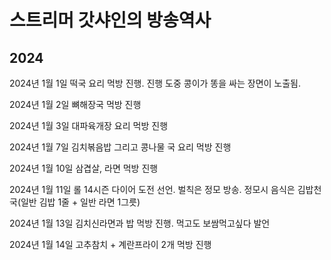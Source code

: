 # 스트리머 갓샤인의 방송역사
## 2024
2024년 1월 1일 떡국 요리 먹방 진행. 진행 도중 콩이가 똥을 싸는 장면이 노출됨.  

2024년 1월 2일 뼈해장국 먹방 진행  

2024년 1월 3일 대파육개장 요리 먹방 진행  

2024년 1월 7일 김치볶음밥 그리고 콩나물 국 요리 먹방 진행  

2024년 1월 10일 삼겹살, 라면 먹방 진행 

2024년 1월 11일 롤 14시즌 다이어 도전 선언. 벌칙은 정모 방송. 정모시 음식은 김밥천국(일반 김밥 1줄 + 일반 라면 1그릇)

2024년 1월 13일 김치신라면과 밥 먹방 진행. 먹고도 보쌈먹고싶다 발언

2024년 1월 14일 고추참치 + 계란프라이 2개 먹방 진행
